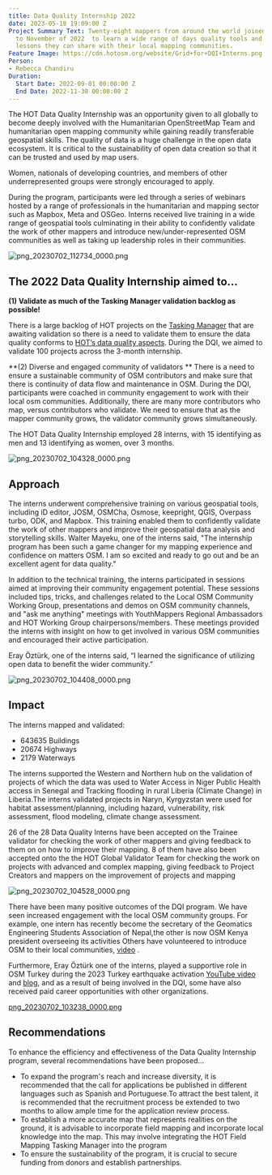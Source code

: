 ```yaml
---
title: Data Quality Internship 2022
date: 2023-05-18 19:09:00 Z
Project Summary Text: Twenty-eight mappers from around the world joined HOT from September
  to November of 2022  to learn a wide range of days quality tools and techniques,
  lessons they can share with their local mapping communities.
Feature Image: https://cdn.hotosm.org/website/Grid+for+DQI+Interns.png
Person:
- Rebecca Chandiru
Duration:
  Start Date: 2022-09-01 00:00:00 Z
  End Date: 2022-11-30 00:00:00 Z
---
```


The HOT Data Quality Internship was an opportunity given to all globally to become deeply involved with the Humanitarian OpenStreetMap Team and humanitarian open mapping community while gaining readily transferable geospatial skills. The quality of data is a huge challenge in the open data ecosystem. It is critical to the sustainability of open data creation so that it can be trusted and used by map users.  

Women, nationals of developing countries, and members of other underrepresented groups were strongly encouraged to apply.

During the program, participants were led through a series of webinars hosted by a range of professionals in the humanitarian and mapping sector such as Mapbox, Meta and OSGeo.  Interns received live training in a wide range of geospatial tools culminating in their ability to confidently validate the work of other mappers and introduce new/under-represented OSM communities as well as taking up leadership roles in their communities.

![png_20230702_112734_0000.png](/uploads/png_20230702_112734_0000.png)

## The 2022 Data Quality Internship aimed to…

**(1) Validate as much of the Tasking Manager validation backlog as possible!**

There is a large backlog of HOT projects on the [Tasking Manager](https://tasks.hotosm.org/) that are awaiting validation so there is a need to validate them to ensure the data quality conforms to [HOT’s data quality aspects](https://wiki.openstreetmap.org/wiki/Humanitarian_OSM_Team/top_10_data_quality_aspects). During the DQI, we aimed to validate 100 projects across the 3-month internship. 

**(2) Diverse and engaged community of validators
**
There is a need to ensure a sustainable community of OSM contributors and make sure that there is continuity of data flow and maintenance in OSM. During the DQI, participants were coached in community engagement to work with their local osm communities.  Additionally, there are many more contributors who map, versus contributors who validate. We need to ensure that as the mapper community grows, the validator community grows simultaneously. 

The HOT Data Quality Internship employed 28 interns, with 15 identifying as men and 13 identifying as women, over 3 months. 

![png_20230702_104328_0000.png](/uploads/png_20230702_104328_0000.png)

## Approach
The interns underwent comprehensive training on various geospatial tools, including iD editor, JOSM, OSMCha, Osmose, keepright, QGIS, Overpass turbo, ODK, and Mapbox. This training enabled them to confidently validate the work of other mappers and improve their geospatial data analysis and storytelling skills.  Walter Mayeku, one of the interns said, "The internship program has been such a game changer for my mapping experience and confidence on matters OSM. I am so excited and ready to go out and be an excellent agent for data quality."

In addition to the technical training, the interns participated in sessions aimed at improving their community engagement potential. These sessions included tips, tricks, and challenges related to the Local OSM Community Working Group, presentations and demos on OSM community channels, and "ask me anything" meetings with YouthMappers  Regional Ambassadors and HOT Working Group chairpersons/members. These meetings provided the interns with insight on how to get involved in various OSM communities and encouraged their active participation.

Eray Öztürk, one of the interns said, “I learned the significance of utilizing open data to benefit the wider community.”

![png_20230702_104408_0000.png](/uploads/png_20230702_104408_0000.png)

## Impact

The interns mapped and validated: 
* 643635  Buildings
* 20674 Highways 
* 2179 Waterways

The interns supported the Western and Northern hub on the validation of projects of which the data was used to Water Access in Niger Public Health access in Senegal and Tracking flooding in rural Liberia (Climate Change) in Liberia.The interns validated  projects in Naryn, Kyrgyzstan were used for habitat assessment/planning, including hazard, vulnerability, risk assessment, flood modeling, climate change assessment. 

26 of the 28 Data Quality Interns have been accepted on the Trainee validator for checking the work of other mappers and giving feedback to them on on how to improve their mapping. 8 of them have also been accepted onto the the HOT Global Validator Team for checking the work on projects with advanced and complex mapping, giving feedback to Project Creators and mappers on the improvement of projects and mapping

![png_20230702_104528_0000.png](/uploads/png_20230702_104528_0000.png)

There have been many positive outcomes of the DQI program. We have seen increased engagement with the local OSM community groups. For example, one intern has recently become the secretary of the Geomatics Engineering Students Association of Nepal,the other is now  OSM Kenya president  overseeing its activities  Others have volunteered to introduce OSM to their local communities, [video](https://drive.google.com/file/d/19IWk2O17zfjdsT35vd2ClYv2jYo2Ajbk/view?usp=sharing) .

Furthermore, Eray Öztürk one of the interns,  played a supportive role in OSM Turkey during the 2023 Turkey earthquake activation  [YouTube video](https://www.youtube.com/watch?v=Ekf06r_9pjE) and [blog](https://www.hotosm.org/updates/data-quality-intern-applies-skills-in-the-turkey-and-syria-earthquake-response/), and as a result of being involved in the DQI, some have also received paid career opportunities with other organizations.

[png_20230702_103238_0000.png](/uploads/png_20230702_103238_0000.png)

## Recommendations
To enhance the efficiency and effectiveness of the Data Quality Internship program, several recommendations have been proposed... 
* To expand the program's reach and increase diversity, it is recommended that the call for applications be published in different languages such as Spanish and Portuguese.To attract the best talent, it is recommended that the recruitment process be extended to two months to allow ample time for the application review process.
* To establish a more accurate map that represents realities on the ground, it is advisable to incorporate field mapping and incorporate local knowledge into the map. This may involve integrating the HOT Field Mapping Tasking Manager into the program
* To ensure the sustainability of the program, it is crucial to secure funding from donors and establish partnerships. 
